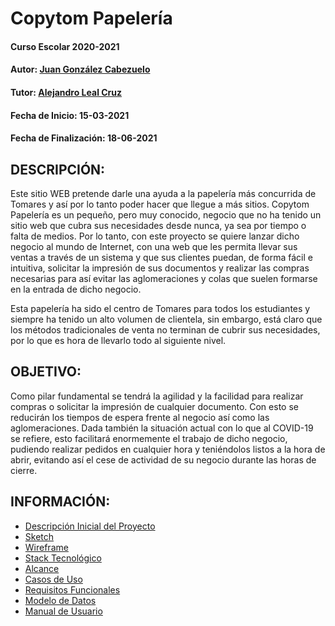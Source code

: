 # Copytom Papelería

#### Curso Escolar 2020-2021
#### Autor: [Juan González Cabezuelo](https://github.com/HunterExon)
#### Tutor: [Alejandro Leal Cruz](https://github.com/alealcruz)
#### Fecha de Inicio: 15-03-2021
#### Fecha de Finalización: 18-06-2021


## DESCRIPCIÓN:
Este sitio WEB pretende darle una ayuda a la papelería más concurrida de Tomares y así por lo tanto poder hacer que llegue a más sitios. Copytom Papelería es un pequeño, pero muy conocido, negocio que no ha tenido un sitio web que cubra sus necesidades desde nunca, ya sea por tiempo o falta de medios. Por lo tanto, con este proyecto se quiere lanzar dicho negocio al mundo de Internet, con una web que les permita llevar sus ventas a través de un sistema y que sus clientes puedan, de forma fácil e intuitiva, solicitar la impresión de sus documentos y realizar las compras necesarias para así evitar las aglomeraciones y colas que suelen formarse en la entrada de dicho negocio.

Esta papelería ha sido el centro de Tomares para todos los estudiantes y siempre ha tenido un alto volumen de clientela, sin embargo, está claro que los métodos tradicionales de venta no terminan de cubrir sus necesidades, por lo que es hora de llevarlo todo al siguiente nivel.


## OBJETIVO:
Como pilar fundamental se tendrá la agilidad y la facilidad para realizar compras o solicitar la impresión de cualquier documento. Con esto se reducirán los tiempos de espera frente al negocio así como las aglomeraciones. Dada también la situación actual con lo que al COVID-19 se refiere, esto facilitará enormemente el trabajo  de dicho negocio, pudiendo realizar pedidos en cualquier hora y teniéndolos listos a la hora de abrir, evitando así el cese de actividad de su negocio durante las horas de cierre.


## INFORMACIÓN:
- [Descripción Inicial del Proyecto](https://github.com/HunterExon/Proyecto-DAW-Copytom-Papeleria/blob/master/docs/Planificación%20Inicial/Descipción%20Inicial.pdf)
- [Sketch](https://github.com/HunterExon/Proyecto-DAW-Copytom-Papeleria/blob/master/docs/Planificación%20Inicial/Sketch.pdf)
- [Wireframe](https://m9y8tq.axshare.com/#id=lk0iw5&p=index)
- [Stack Tecnológico](https://github.com/HunterExon/Proyecto-DAW-Copytom-Papeleria/tree/master/docs/Stack%20Tecnológico)
- [Alcance](https://github.com/HunterExon/Proyecto-DAW-Copytom-Papeleria/blob/master/docs/Alcance.md)
- [Casos de Uso](https://github.com/HunterExon/Proyecto-DAW-Copytom-Papeleria/blob/master/docs/Casos%20de%20Uso.pdf)
- [Requisitos Funcionales](https://github.com/HunterExon/Proyecto-DAW-Copytom-Papeleria/blob/master/docs/Requisitos%20Funcionales.pdf)
- [Modelo de Datos](https://github.com/HunterExon/Proyecto-DAW-Copytom-Papeleria/tree/master/docs/Modelo%20de%20Datos)
- [Manual de Usuario](https://github.com/HunterExon/Proyecto-DAW-Copytom-Papeleria/blob/master/docs/Manual%20de%20Usuario.pdf)
